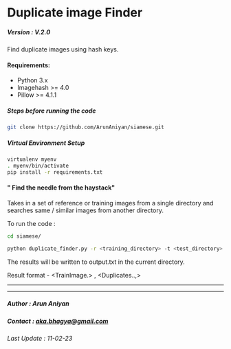 # Duplicate image Finder

##### Version : V.2.0

Find duplicate images using hash keys.

#### Requirements:

- Python 3.x
- Imagehash >= 4.0
- Pillow >= 4.1.1

##### Steps before running the code

```bash
git clone https://github.com/ArunAniyan/siamese.git

```

##### Virtual Environment Setup

```bash
virtualenv myenv
. myenv/bin/activate
pip install -r requirements.txt
```

#### " Find the needle from the haystack"

Takes in a set of reference or training images from a single directory and searches same / similar images from another directory.

To run the code :

```bash
cd siamese/

python duplicate_finder.py -r <training_directory> -t <test_directory>
```

The results will be written to output.txt in the current directory.

Result format - <TrainImage.> , <Duplicates..,>

---

---

##### Author : Arun Aniyan

##### Contact : aka.bhagya@gmail.com

###### Last Update : 11-02-23
